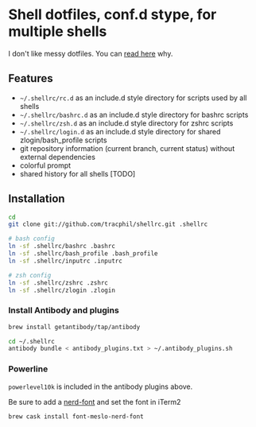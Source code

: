 # Shell dotfiles, conf.d stype, for multiple shells

I don't like messy dotfiles. You can [read here](https://chr4.org/blog/2014/09/10/conf-dot-d-like-directories-for-zsh-slash-bash-dotfiles) why.

## Features

* `~/.shellrc/rc.d` as an include.d style directory for scripts used by all shells
* `~/.shellrc/bashrc.d` as an include.d style directory for bashrc scripts
* `~/.shellrc/zsh.d` as an include.d style directory for zshrc scripts
* `~/.shellrc/login.d` as an include.d style directory for shared zlogin/bash\_profile scripts
* git repository information (current branch, current status) without external dependencies
* colorful prompt
* shared history for all shells [TODO]

## Installation

```bash
cd
git clone git://github.com/tracphil/shellrc.git .shellrc

# bash config
ln -sf .shellrc/bashrc .bashrc
ln -sf .shellrc/bash_profile .bash_profile
ln -sf .shellrc/inputrc .inputrc

# zsh config
ln -sf .shellrc/zshrc .zshrc
ln -sf .shellrc/zlogin .zlogin
```

### Install Antibody and plugins

```bash
brew install getantibody/tap/antibody
```

```bash
cd ~/.shellrc
antibody bundle < antibody_plugins.txt > ~/.antibody_plugins.sh
```

### Powerline

`powerlevel10k` is included in the antibody plugins above.

Be sure to add a [nerd-font](https://nerdfonts.com) and set the font in iTerm2

```bash
brew cask install font-meslo-nerd-font
```
